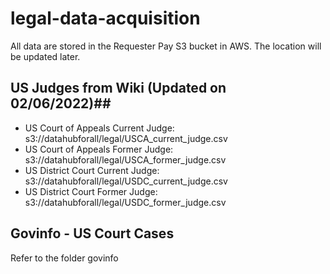 # legal-data-acquisition

All data are stored in the Requester Pay S3 bucket in AWS. The location will be updated later.

## US Judges from Wiki (Updated on 02/06/2022)## 
* US Court of Appeals Current Judge: s3://datahubforall/legal/USCA_current_judge.csv
* US Court of Appeals Former Judge: s3://datahubforall/legal/USCA_former_judge.csv
* US District Court Current Judge: s3://datahubforall/legal/USDC_current_judge.csv
* US District Court Former Judge: s3://datahubforall/legal/USDC_former_judge.csv

## Govinfo - US Court Cases

Refer to the folder govinfo

